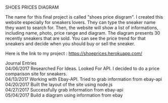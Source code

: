 SHOES PRICES DIAGRAM

The name for this final project is called "shoes price disgram". I created this website especially for sneakers lovers. They can type the sneaker name they want to search for. Then, the website will show a list of informations, including name, photo, price range and diagram. The diagram presents 30 recently sneakers that are sold. You can see the price trend for that sneakers and decide when you should buy or sell the sneaker.  

Here is the link to my project :  https://shoeprices.herokuapp.com/

Journal Entries<br>
04/06/2017 Researched For Ideas. Looked For API. I decided to do a price comparison site for sneakers.<br>
04/13/2017 Working with Ebay-API. Tried to grab information from ebay-api <br>
04/20/2017 Built the layout of the site using node.js <br>
04/27/2017 Successfully grab information from ebay-api <br>
05/04/2017 Build a diagram using information from ebay <br>


